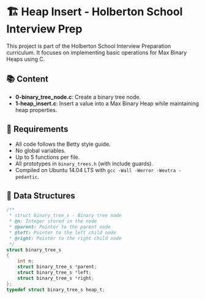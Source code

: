 # 🏗️ Heap Insert - Holberton School Interview Prep

This project is part of the Holberton School Interview Preparation curriculum. It focuses on implementing basic operations for Max Binary Heaps using C.

## 📚 Content

- **0-binary_tree_node.c**: Create a binary tree node.
- **1-heap_insert.c**: Insert a value into a Max Binary Heap while maintaining heap properties.

## 📝 Requirements

- All code follows the Betty style guide.
- No global variables.
- Up to 5 functions per file.
- All prototypes in `binary_trees.h` (with include guards).
- Compiled on Ubuntu 14.04 LTS with `gcc -Wall -Werror -Wextra -pedantic`.

## 🧩 Data Structures

```c
/**
 * struct binary_tree_s - Binary tree node
 * @n: Integer stored in the node
 * @parent: Pointer to the parent node
 * @left: Pointer to the left child node
 * @right: Pointer to the right child node
 */
struct binary_tree_s
{
    int n;
    struct binary_tree_s *parent;
    struct binary_tree_s *left;
    struct binary_tree_s *right;
};
typedef struct binary_tree_s heap_t;